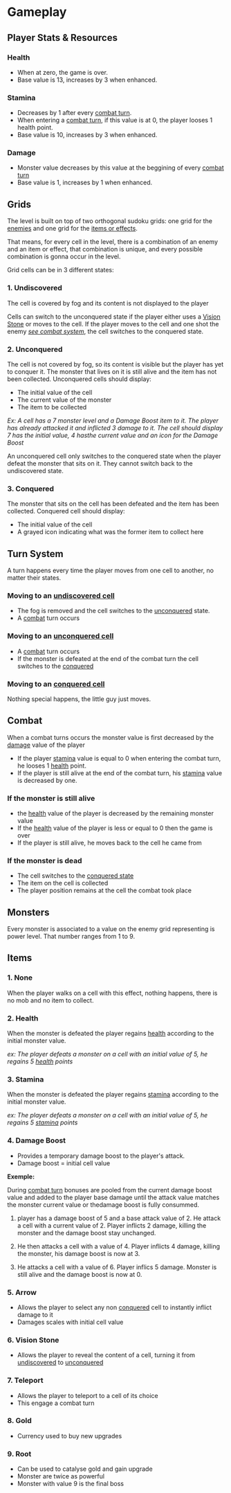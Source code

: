 # Gameplay

## Player Stats & Resources

### Health
- When at zero, the game is over.
- Base value is 13, increases by 3 when enhanced.

### Stamina
- Decreases by 1 after every [combat turn](#combat). 
- When entering a [combat turn](#combat), if this value is at 0, the player looses 1 health point.
- Base value is 10, increases by 3 when enhanced.

### Damage
- Monster value decreases by this value at the beggining of every [combat turn](#combat)
- Base value is 1, increases by 1 when enhanced.

## Grids

The level is built on top of two orthogonal sudoku grids: one grid for the [enemies](#Monsters) and one grid for the [items or effects](#Items).

That means, for every cell in the level, there is a combination of an enemy and an item or effect, that combination is unique, and every possible combination is gonna occur in the level.

Grid cells can be in 3 different states:

### 1. Undiscovered
The cell is covered by fog and its content is not displayed to the player

Cells can switch to the unconquered state if the player either uses a [Vision Stone](#Items) or moves to the cell.
If the player moves to the cell and one shot the enemy *[see combat system](#Combat)*, the cell switches to the conquered state.

### 2. Unconquered
The cell is not covered by fog, so its content is visible but the player has yet to conquer it. The monster that lives on it is still alive and the item has not been collected.
Unconquered cells should display:
- The initial value of the cell
- The current value of the monster
- The item to be collected

*Ex: A cell has a 7 monster level and a Damage Boost item to it. The player has already attacked it and inflicted 3 damage to it. The cell should display 7 has the initial value, 4 hasthe current value and an icon for the Damage Boost*

An unconquered cell only switches to the conquered state when the player defeat the monster that sits on it. 
They cannot switch back to the undiscovered state.

### 3. Conquered
The monster that sits on the cell has been defeated and the item has been collected. 
Conquered cell should display:
- The initial value of the cell
- A grayed icon indicating what was the former item to collect here

## Turn System
A turn happens every time the player moves from one cell to another, no matter their states.

### Moving to an [undiscovered cell](#_1-undiscovered)
- The fog is removed and the cell switches to the [unconquered](#_2-unconquered) state.
- A [combat](#combat) turn occurs

### Moving to an [unconquered cell](#_2-unconquered)
- A [combat](#combat) turn occurs
- If the monster is defeated at the end of the combat turn the cell switches to the [conquered](#_3-conquered)

### Moving to an [conquered cell](#_3-conquered)
Nothing special happens, the little guy just moves.


## Combat
When a combat turns occurs the monster value is first decreased by the [damage](#damage) value of the player

- If the player [stamina](#stamina) value is equal to 0 when entering the combat turn, he looses 1 [health](#health) point.
- If the player is still alive at the end of the combat turn, his [stamina](stamina) value is decreased by one.


### If the monster is still alive
- the [health](#health) value of the player is decreased by the remaining monster value
- If the [health](#health) value of the player is less or equal to 0 then the game is over
- If the player is still alive, he moves back to the cell he came from

### If the monster is dead
- The cell switches to the [conquered state](#_3-conquered)
- The item on the cell is collected
- The player position remains at the cell the combat took place


## Monsters

Every monster is associated to a value on the enemy grid representing is power level. That number ranges from 1 to 9. 

## Items

### 1. None 

When the player walks on a cell with this effect, nothing happens, there is no mob and no item to collect.

### 2. Health

When the monster is defeated the player regains [health](#health) according to the initial monster value.

*ex: The player defeats a monster on a cell with an initial value of 5, he regains 5 [health](#health) points*

### 3. Stamina
When the monster is defeated the player regains [stamina](#stamina) according to the initial monster value.

*ex: The player defeats a monster on a cell with an initial value of 5, he regains 5 [stamina](#stamina) points*

### 4. Damage Boost
- Provides a temporary damage boost to the player's attack. 
- Damage boost = initial cell value

**Exemple:**

During [combat turn](#combat) bonuses are pooled from the current damage boost value and added to the player base damage until the attack value matches the monster current value or thedamage boost is fully consummed.

1. player has a damage boost of 5 and a base attack value of 2. He attack a cell with a current value of 2. Player inflicts 2 damage, killing the monster and the damage boost stay unchanged.

2. He then attacks a cell with a value of 4. Player inflicts 4 damage, killing the monster, his damage boost is now at 3.
3. He attacks a cell with a value of 6. Player inflics 5 damage. Monster is still alive and the damage boost is now at 0.

### 5. Arrow

- Allows the player to select any non [conquered](#_3-conquered) cell to instantly inflict damage to it
- Damages scales with initial cell value

### 6. Vision Stone

- Allows the player to reveal the content of a cell, turning it from [undiscovered](#_1-undiscovered) to [unconquered](#_2-unconquered)

### 7. Teleport

- Allows the player to teleport to a cell of its choice
- This engage a combat turn

### 8. Gold

- Currency used to buy new upgrades

### 9. Root

- Can be used to catalyse gold and gain upgrade
- Monster are twice as powerful
- Monster with value 9 is the final boss
